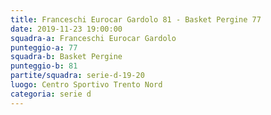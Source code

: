 ```yaml
---
title: Franceschi Eurocar Gardolo 81 - Basket Pergine 77
date: 2019-11-23 19:00:00
squadra-a: Franceschi Eurocar Gardolo
punteggio-a: 77
squadra-b: Basket Pergine
punteggio-b: 81
partite/squadra: serie-d-19-20
luogo: Centro Sportivo Trento Nord
categoria: serie d
---
```

